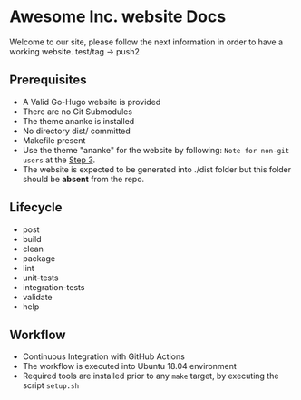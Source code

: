 # Awesome Inc. website Docs

Welcome to our site, please follow the next information in order to have a
working website. test/tag -> push2

## Prerequisites

- A Valid Go-Hugo website is provided
- There are no Git Submodules
- The theme ananke is installed
- No directory dist/ committed
- Makefile present
- Use the theme "ananke" for the website by following:
`Note for non-git users` at the
[Step 3](https://docs.edg.io/guides/sites_frameworks/getting_started/hugo).
- The website is expected to be generated into ./dist folder but this folder
should be **absent** from the repo.

## Lifecycle

- post
- build
- clean
- package
- lint
- unit-tests
- integration-tests
- validate
- help

## Workflow

- Continuous Integration with GitHub Actions
- The workflow is executed into Ubuntu 18.04 environment
- Required tools are installed prior to any `make` target,
  by executing the script `setup.sh`
